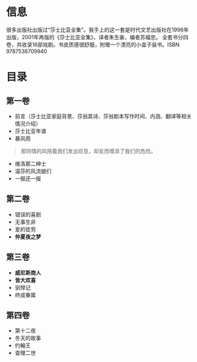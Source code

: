 # 信息

很多出版社出版过“莎士比亚全集”。我手上的这一套是时代文艺出版社在1996年出版，2001年再版的《莎士比亚全集》，译者朱生豪，编者苏福忠。 全套书分四卷，共收录16部戏剧。书皮质感很舒服，附赠一个漂亮的小盒子装书。ISBN 9787538709940

# 目录

## 第一卷

- 前言（莎士比亚家庭背景、莎翁其诗、莎翁剧本写作时间、内涵、翻译等相关情况介绍）
- 莎士比亚年谱
- 暴风雨
> 那同情的风陪着我们发出叹息，却反而增添了我们的危险。
- 维洛那二绅士
- 温莎的风流娘们
- 一报还一报

## 第二卷

- 错误的喜剧
- 无事生非
- 爱的徒劳
- **仲夏夜之梦**

## 第三卷
- **威尼斯商人**
- **皆大欢喜**
- 驯悍记
- 终成眷属

## 第四卷

- 第十二夜
- 冬天的故事
- 约翰王
- 查理二世
